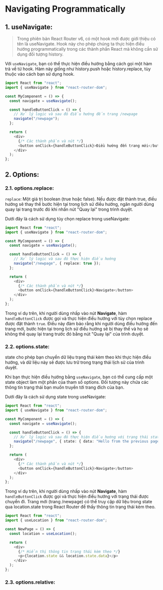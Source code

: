 # Navigating Programmatically

## 1. useNavigate:

> Trong phiên bản React Router v6, có một hook mới được giới thiệu có tên là useNavigate. Hook này cho phép chúng ta thực hiện điều hướng programmatically trong các thành phần React mà không cần sử dụng đối tượng history.

Với `useNavigate`, bạn có thể thực hiện điều hướng bằng cách gọi một hàm trả về từ hook. Hàm này giống như history.push hoặc history.replace, tùy thuộc vào cách bạn sử dụng hook.

```ts
import React from "react";
import { useNavigate } from "react-router-dom";

const MyComponent = () => {
  const navigate = useNavigate();

  const handleButtonClick = () => {
    // Xử lý logic và sau đó điều hướng đến trang /newpage
    navigate("/newpage");
  };

  return (
    <div>
      {/* Các thành phần và nút */}
      <button onClick={handleButtonClick}>Điều hướng đến trang mới</button>
    </div>
  );
};
```

## 2. Options:

### 2.1. options.replace:

`replace`: Một giá trị boolean (true hoặc false). Nếu được đặt thành true, điều hướng sẽ thay thế bước hiện tại trong lịch sử điều hướng, ngăn người dùng quay lại trang trước đó khi nhấn nút "Quay lại" trong trình duyệt.

Dưới đây là cách sử dụng tùy chọn replace trong useNavigate:

```ts
import React from "react";
import { useNavigate } from "react-router-dom";

const MyComponent = () => {
  const navigate = useNavigate();

  const handleButtonClick = () => {
    // Xử lý logic và sau đó thực hiện điều hướng
    navigate("/newpage", { replace: true });
  };

  return (
    <div>
      {/* Các thành phần và nút */}
      <button onClick={handleButtonClick}>Navigate</button>
    </div>
  );
};
```

Trong ví dụ trên, khi người dùng nhấp vào nút **Navigate**, hàm `handleButtonClick` được gọi và thực hiện điều hướng với tùy chọn replace được đặt thành `true`. Điều này đảm bảo rằng khi người dùng điều hướng đến trang mới, bước hiện tại trong lịch sử điều hướng sẽ bị thay thế và họ sẽ không thể quay lại trang trước đó bằng nút "Quay lại" của trình duyệt.

### 2.2. options.state:

state cho phép bạn chuyển dữ liệu trạng thái kèm theo khi thực hiện điều hướng, và dữ liệu này sẽ được lưu trữ trong trạng thái lịch sử của trình duyệt.

Khi bạn thực hiện điều hướng bằng `useNavigate`, bạn có thể cung cấp một state object làm một phần của tham số options. Đối tượng này chứa các thông tin trạng thái bạn muốn truyền tới trang đích của bạn.

Dưới đây là cách sử dụng state trong useNavigate:

```ts
import React from "react";
import { useNavigate } from "react-router-dom";

const MyComponent = () => {
  const navigate = useNavigate();

  const handleButtonClick = () => {
    // Xử lý logic và sau đó thực hiện điều hướng với trạng thái state
    navigate("/newpage", { state: { data: "Hello from the previous page!" } });
  };

  return (
    <div>
      {/* Các thành phần và nút */}
      <button onClick={handleButtonClick}>Navigate</button>
    </div>
  );
};
```

Trong ví dụ trên, khi người dùng nhấp vào nút **Navigate**, hàm `handleButtonClick` được gọi và thực hiện điều hướng với trạng thái được chuyển đi. Trang mới (trang /newpage) có thể truy cập dữ liệu trong state qua location.state trong React Router để thấy thông tin trạng thái kèm theo.

```ts
import React from "react";
import { useLocation } from "react-router-dom";

const NewPage = () => {
  const location = useLocation();

  return (
    <div>
      {/* Hiển thị thông tin trạng thái kèm theo */}
      <p>{location.state && location.state.data}</p>
    </div>
  );
};
```

### 2.3. options.relative:
